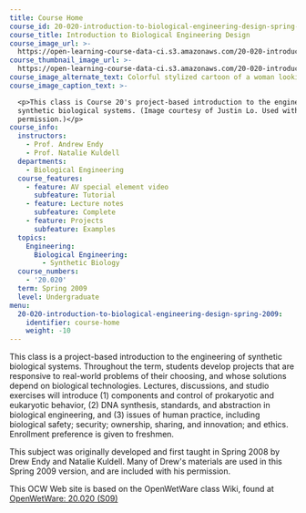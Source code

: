 ```yaml
---
title: Course Home
course_id: 20-020-introduction-to-biological-engineering-design-spring-2009
course_title: Introduction to Biological Engineering Design
course_image_url: >-
  https://open-learning-course-data-ci.s3.amazonaws.com/20-020-introduction-to-biological-engineering-design-spring-2009/9cd08e0573573f60c97b19038c3b678b_20-020s09.jpg
course_thumbnail_image_url: >-
  https://open-learning-course-data-ci.s3.amazonaws.com/20-020-introduction-to-biological-engineering-design-spring-2009/5df425bed50f162e651a5537a8379a3e_20-020s09-th.jpg
course_image_alternate_text: Colorful stylized cartoon of a woman looking at a synthetic biology creation.
course_image_caption_text: >-

  <p>This class is Course 20's project-based introduction to the engineering of
  synthetic biological systems. (Image courtesy of Justin Lo. Used with
  permission.)</p>
course_info:
  instructors:
    - Prof. Andrew Endy
    - Prof. Natalie Kuldell
  departments:
    - Biological Engineering
  course_features:
    - feature: AV special element video
      subfeature: Tutorial
    - feature: Lecture notes
      subfeature: Complete
    - feature: Projects
      subfeature: Examples
  topics:
    Engineering:
      Biological Engineering:
        - Synthetic Biology
  course_numbers:
    - '20.020'
  term: Spring 2009
  level: Undergraduate
menu:
  20-020-introduction-to-biological-engineering-design-spring-2009:
    identifier: course-home
    weight: -10
---
```

This class is a project-based introduction to the engineering of synthetic biological systems. Throughout the term, students develop projects that are responsive to real-world problems of their choosing, and whose solutions depend on biological technologies. Lectures, discussions, and studio exercises will introduce (1) components and control of prokaryotic and eukaryotic behavior, (2) DNA synthesis, standards, and abstraction in biological engineering, and (3) issues of human practice, including biological safety; security; ownership, sharing, and innovation; and ethics. Enrollment preference is given to freshmen.

This subject was originally developed and first taught in Spring 2008 by Drew Endy and Natalie Kuldell. Many of Drew's materials are used in this Spring 2009 version, and are included with his permission.

This OCW Web site is based on the OpenWetWare class Wiki, found at [OpenWetWare: 20.020 (S09)](http://openwetware.org/wiki/20.20%28S09%29)
